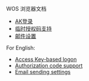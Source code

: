WOS 浏览器文档

* [AK登录](aklogin.md)
* [临时授权码支持](authToken.md)
* [邮件设置](smtpSetting.md)


For English:

* [Access Key-based logon](en-aklogin.md)
* [Authorization code support](en-authToken.md)
* [Email sending settings](en-smtpSetting.md)
